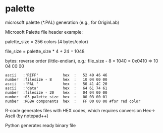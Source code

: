# palette
microsoft palette (*.PAL) generation (e.g., for OriginLab)

Microsoft Palette file header example:

palette_size = 256 colors  (4 bytes/color)

file_size = palette_size * 4 + 24 = 1048

bytes: reverse order (little-endian), e.g.: file_size - 8 = 1040 = 0x0410 => 10 04 00 00

```
ascii   :'RIFF'           hex  :   52 49 46 46
number  :filesize - 8     hex  :   10 04 00 00
ascii   :'PAL '           hex  :   50 41 4C 20
ascii   :'data'           hex  :   64 61 74 61 
number  :filesize - 20    hex  :   04 04 00 00
number  :03 palette_size  hex  :   00 03 00 01
number  :RGBA components  hex  :   FF 00 00 00 #for red color
```
R-code generates files with HEX codes, which requires conversion Hex-> Ascii (by notepad++)

Python generates ready binary file
